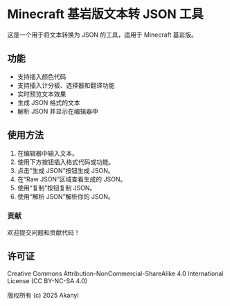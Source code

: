 # Minecraft 基岩版文本转 JSON 工具

这是一个用于将文本转换为 JSON 的工具，适用于 Minecraft 基岩版。

## 功能

- 支持插入颜色代码
- 支持插入计分板、选择器和翻译功能
- 实时预览文本效果
- 生成 JSON 格式的文本
- 解析 JSON 并显示在编辑器中

## 使用方法

1. 在编辑器中输入文本。
2. 使用下方按钮插入格式代码或功能。
3. 点击“生成 JSON”按钮生成 JSON。
4. 在“Raw JSON”区域查看生成的 JSON。
5. 使用“复制”按钮复制 JSON。
6. 使用“解析 JSON”解析你的 JSON。


### 贡献

欢迎提交问题和贡献代码！

## 许可证

Creative Commons Attribution-NonCommercial-ShareAlike 4.0 International License (CC BY-NC-SA 4.0)

版权所有 (c) 2025 Akanyi
